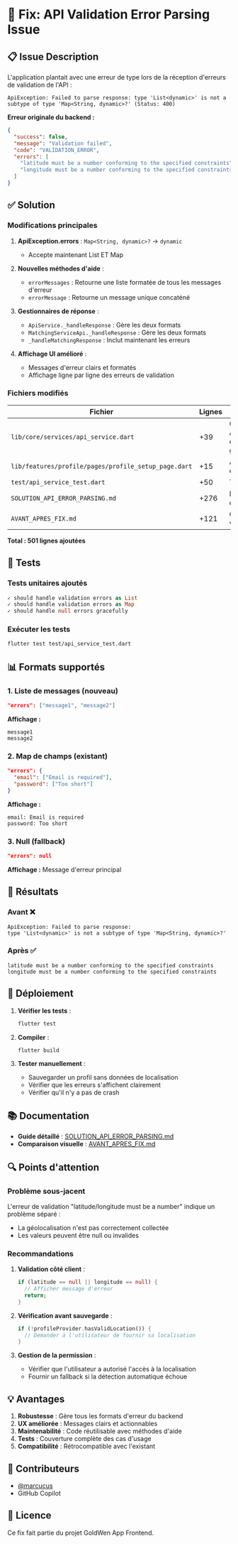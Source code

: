 # 🔧 Fix: API Validation Error Parsing Issue

## 📋 Issue Description

L'application plantait avec une erreur de type lors de la réception d'erreurs de validation de l'API :

```
ApiException: Failed to parse response: type 'List<dynamic>' is not a subtype of type 'Map<String, dynamic>?' (Status: 400)
```

**Erreur originale du backend :**
```json
{
  "success": false,
  "message": "Validation failed",
  "code": "VALIDATION_ERROR",
  "errors": [
    "latitude must be a number conforming to the specified constraints",
    "longitude must be a number conforming to the specified constraints"
  ]
}
```

## ✅ Solution

### Modifications principales

1. **ApiException.errors** : `Map<String, dynamic>?` → `dynamic`
   - Accepte maintenant List ET Map

2. **Nouvelles méthodes d'aide** :
   - `errorMessages` : Retourne une liste formatée de tous les messages d'erreur
   - `errorMessage` : Retourne un message unique concaténé

3. **Gestionnaires de réponse** :
   - `ApiService._handleResponse` : Gère les deux formats
   - `MatchingServiceApi._handleResponse` : Gère les deux formats  
   - `_handleMatchingResponse` : Inclut maintenant les erreurs

4. **Affichage UI amélioré** :
   - Messages d'erreur clairs et formatés
   - Affichage ligne par ligne des erreurs de validation

### Fichiers modifiés

| Fichier | Lignes | Description |
|---------|--------|-------------|
| `lib/core/services/api_service.dart` | +39 | Classe ApiException et gestionnaires |
| `lib/features/profile/pages/profile_setup_page.dart` | +15 | Affichage des erreurs |
| `test/api_service_test.dart` | +50 | Tests unitaires |
| `SOLUTION_API_ERROR_PARSING.md` | +276 | Documentation détaillée |
| `AVANT_APRES_FIX.md` | +121 | Comparaison visuelle |

**Total : 501 lignes ajoutées**

## 🧪 Tests

### Tests unitaires ajoutés

```dart
✓ should handle validation errors as List
✓ should handle validation errors as Map  
✓ should handle null errors gracefully
```

### Exécuter les tests

```bash
flutter test test/api_service_test.dart
```

## 📊 Formats supportés

### 1. Liste de messages (nouveau)
```json
"errors": ["message1", "message2"]
```
**Affichage :**
```
message1
message2
```

### 2. Map de champs (existant)
```json
"errors": {
  "email": ["Email is required"],
  "password": ["Too short"]
}
```
**Affichage :**
```
email: Email is required
password: Too short
```

### 3. Null (fallback)
```json
"errors": null
```
**Affichage :** Message d'erreur principal

## 🎯 Résultats

### Avant ❌
```
ApiException: Failed to parse response: 
type 'List<dynamic>' is not a subtype of type 'Map<String, dynamic>?'
```

### Après ✅
```
latitude must be a number conforming to the specified constraints
longitude must be a number conforming to the specified constraints
```

## 🚀 Déploiement

1. **Vérifier les tests** :
   ```bash
   flutter test
   ```

2. **Compiler** :
   ```bash
   flutter build
   ```

3. **Tester manuellement** :
   - Sauvegarder un profil sans données de localisation
   - Vérifier que les erreurs s'affichent clairement
   - Vérifier qu'il n'y a pas de crash

## 📚 Documentation

- **Guide détaillé** : [SOLUTION_API_ERROR_PARSING.md](./SOLUTION_API_ERROR_PARSING.md)
- **Comparaison visuelle** : [AVANT_APRES_FIX.md](./AVANT_APRES_FIX.md)

## 🔍 Points d'attention

### Problème sous-jacent

L'erreur de validation "latitude/longitude must be a number" indique un problème séparé :
- La géolocalisation n'est pas correctement collectée
- Les valeurs peuvent être null ou invalides

### Recommandations

1. **Validation côté client** :
   ```dart
   if (latitude == null || longitude == null) {
     // Afficher message d'erreur
     return;
   }
   ```

2. **Vérification avant sauvegarde** :
   ```dart
   if (!profileProvider.hasValidLocation()) {
     // Demander à l'utilisateur de fournir sa localisation
   }
   ```

3. **Gestion de la permission** :
   - Vérifier que l'utilisateur a autorisé l'accès à la localisation
   - Fournir un fallback si la détection automatique échoue

## 💡 Avantages

1. **Robustesse** : Gère tous les formats d'erreur du backend
2. **UX améliorée** : Messages clairs et actionnables
3. **Maintenabilité** : Code réutilisable avec méthodes d'aide
4. **Tests** : Couverture complète des cas d'usage
5. **Compatibilité** : Rétrocompatible avec l'existant

## 👥 Contributeurs

- [@marcucus](https://github.com/marcucus)
- GitHub Copilot

## 📝 Licence

Ce fix fait partie du projet GoldWen App Frontend.

